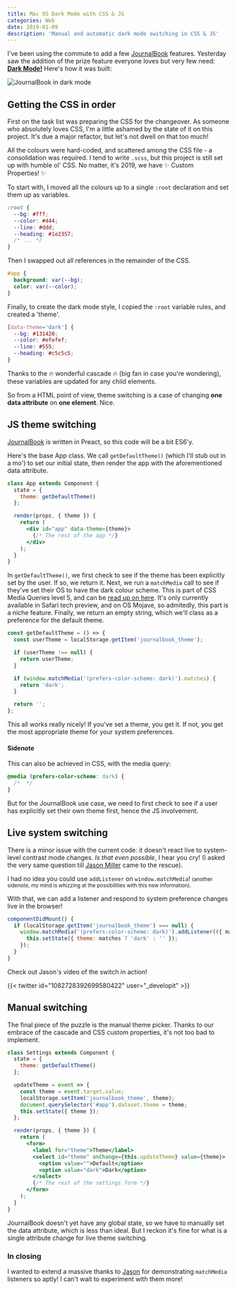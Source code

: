 ```yaml
---
title: Mac OS Dark Mode with CSS & JS
categories: Web
date: 2019-01-09
description: 'Manual and automatic dark mode switching in CSS & JS'
---
```


I've been using the commute to add a few [JournalBook](https://journalbook.co.uk) features. Yesterday saw the addition of the prize feature everyone loves but very few need: [**Dark Mode!**](https://twitter.com/trysmudford/status/1082547315146133505) Here's how it was built:

![JournalBook in dark mode](/images/blog/journalbook-dark-mode.jpg)

## Getting the CSS in order

First on the task list was preparing the CSS for the changeover. As someone who absolutely loves CSS, I'm a little ashamed by the state of it on this project. It's due a major refactor, but let's not dwell on that too much!

All the colours were hard-coded, and scattered among the CSS file - a consolidation was required. I tend to write `.scss`, but this project is still set up with humble ol' CSS. No matter, it's 2019, we have ✨&nbsp;Custom Properties!&nbsp;✨

To start with, I moved all the colours up to a single `:root` declaration and set them up as variables.

```css
:root {
  --bg: #fff;
  --color: #444;
  --line: #ddd;
  --heading: #1e2357;
  /* ... */
}
```

Then I swapped out all references in the remainder of the CSS.

```css
#app {
  background: var(--bg);
  color: var(--color);
}
```

Finally, to create the dark mode style, I copied the `:root` variable rules, and created a 'theme'.

```css
[data-theme='dark'] {
  --bg: #131420;
  --color: #efefef;
  --line: #555;
  --heading: #c5c5c5;
}
```

Thanks to the 🔥 wonderful cascade 🔥 (big fan in case you're wondering), these variables are updated for any child elements.

So from a HTML point of view, theme switching is a case of changing **one data attribute** on **one element**. Nice.

## JS theme switching

[JournalBook](https://journalbook.co.uk) is written in Preact, so this code will be a bit ES6'y.

Here's the base App class. We call `getDefaultTheme()` (which I'll stub out in a mo') to set our initial state, then render the app with the aforementioned data attribute.

```jsx
class App extends Component {
  state = {
    theme: getDefaultTheme()
  };

  render(props, { theme }) {
    return (
      <div id="app" data-theme={theme}>
        {/* The rest of the app */}
      </div>
    );
  }
}
```

In `getDefaultTheme()`, we first check to see if the theme has been explicitly set by the user. If so, we return it. Next, we run a `matchMedia` call to see if they've set their OS to have the dark colour scheme. This is part of CSS Media Queries level 5, and can be [read up on here](https://drafts.csswg.org/mediaqueries-5/#prefers-color-scheme). It's only currently available in Safari tech preview, and on OS Mojave, so admitedly, this part is a niche feature. Finally, we return an empty string, which we'll class as a preference for the default theme.

```js
const getDefaultTheme = () => {
  const userTheme = localStorage.getItem('journalbook_theme');

  if (userTheme !== null) {
    return userTheme;
  }

  if (window.matchMedia('(prefers-color-scheme: dark)').matches) {
    return 'dark';
  }

  return '';
};
```

This all works really nicely! If you've set a theme, you get it. If not, you get the most appropriate theme for your system preferences.

#### Sidenote

This can also be achieved in CSS, with the media query:

```css
@media (prefers-color-scheme: dark) {
  /*  */
}
```

But for the JournalBook use case, we need to first check to see if a user has explicitly set their own theme first, hence the JS involvement.

## Live system switching

There is a minor issue with the current code: it doesn't react live to system-level contrast mode changes. _Is that even possible_, I hear you cry! (I asked the very same question till [Jason Miller](https://twitter.com/trysmudford/status/1082720987202928641) came to the rescue).

I had no idea you could use `addListener` on `window.matchMedia`! <small>(another sidenote, my mind is whizzing at the possibilities with this new information).</small>

With that, we can add a listener and respond to system preference changes live in the browser!

```js
componentDidMount() {
  if (localStorage.getItem('journalbook_theme') === null) {
    window.matchMedia('(prefers-color-scheme: dark)').addListener(({ matches }) => {
      this.setState({ theme: matches ? 'dark' : '' });
    });
  }
}
```

Check out Jason's video of the switch in action!

{{< twitter id="1082728392699580422" user="_developit" >}}

## Manual switching

The final piece of the puzzle is the manual theme picker. Thanks to our embrace of the cascade and CSS custom properties, it's not too bad to implement.

```jsx
class Settings extends Component {
  state = {
    theme: getDefaultTheme()
  };

  updateTheme = event => {
    const theme = event.target.value;
    localStorage.setItem('journalbook_theme', theme);
    document.querySelector('#app').dataset.theme = theme;
    this.setState({ theme });
  };

  render(props, { theme }) {
    return (
      <form>
        <label for="theme">Theme</label>
        <select id="theme" onChange={this.updateTheme} value={theme}>
          <option value="">Default</option>
          <option value="dark">Dark</option>
        </select>
        {/* The rest of the settings form */}
      </form>
    );
  }
}
```

JournalBook doesn't yet have any global state, so we have to manually set the data attribute, which is less than ideal. But I reckon it's fine for what is a single attribute change for live theme switching.

### In closing

I wanted to extend a massive thanks to [Jason](https://twitter.com/_developit/) for demonstrating `matchMedia` listeners so aptly! I can't wait to experiment with them more!

